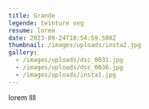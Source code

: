```yaml
---
title: Grande
legende: teinture veg
resume: lorem
date: 2023-09-24T18:54:59.500Z
thumbnail: /images/uploads/insta2.jpg
gallery:
  - /images/uploads/dsc_0031.jpg
  - /images/uploads/dsc_0036.jpg
  - /images/uploads/insta1.jpg
---
```

l﻿orem llll